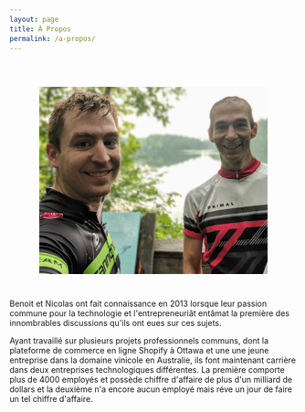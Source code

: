 ```yaml
---
layout: page
title: À Propos
permalink: /a-propos/
---
```


<div style="text-align: center; margin: 60px 0 40px">
  <img src="/apropos.jpg" alt="Benoit et Nicolas en vélo" style="max-width: 400px;" >
</div>

<p>Benoit et Nicolas ont fait connaissance en 2013 lorsque leur passion commune pour la technologie et l'entrepreneuriât entâmat la première des innombrables discussions qu'ils ont eues sur ces sujets.</p>

<p>Ayant travaillé sur plusieurs projets professionnels communs, dont la plateforme de commerce en ligne Shopify à Ottawa et une une jeune entreprise dans la domaine vinicole en Australie, ils font maintenant carrière dans deux entreprises technologiques différentes. La première comporte plus de 4000 employés et possède chiffre d'affaire de plus d'un milliard de dollars et la deuxième n'a encore aucun employé mais réve un jour de faire un tel chiffre d'affaire.</p>
